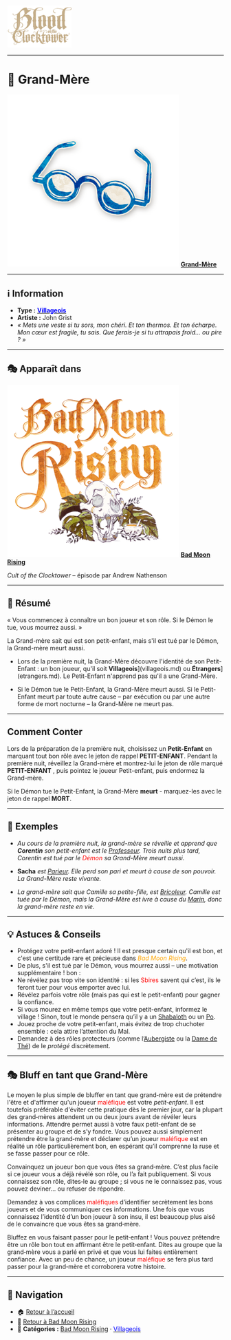 <p align="left">
  <a href="/botc-fr-bambi/">
    <img src="../images/logo.png" alt="Accueil BotC FR" width="150">
  </a>
</p>

---

# 👵 Grand-Mère  

[<img src="../images/Icon_grandmother.png" alt="Grand-Mère" width="400">](grandmere.md) [**Grand-Mère**](../bmr_roles/grandmere.md)

---

## ℹ️ Information  

- **Type :** [<span style="color:blue">**Villageois**</span>](../villageois.md)  
- **Artiste :** John Grist  
- *« Mets une veste si tu sors, mon chéri. Et ton thermos. Et ton écharpe. Mon cœur est fragile, tu sais. Que ferais-je si tu attrapais froid… ou pire ? »*  

---

## 🎭 Apparaît dans  

[<img src="../images/Logo_bad_moon_rising-1.png" alt="Bad Moon Rising" width="400">](../bmr.md) [**Bad Moon Rising**](../bmr.md)  

*Cult of the Clocktower* – épisode par Andrew Nathenson  

---

## 📖 Résumé  

« Vous commencez à connaître un bon joueur et son rôle. Si le Démon le tue, vous mourrez aussi. »  

La Grand-mère sait qui est son petit-enfant, mais s'il est tué par le Démon, la Grand-mère meurt aussi.

* Lors de la première nuit, la Grand-Mère découvre l'identité de son Petit-Enfant : un bon joueur, qu'il soit **Villageois**](villageois.md) ou **Étrangers**](etrangers.md). Le Petit-Enfant n'apprend pas qu'il a une Grand-Mère.

* Si le Démon tue le Petit-Enfant, la Grand-Mère meurt aussi. Si le Petit-Enfant meurt par toute autre cause – par exécution ou par une autre forme de mort nocturne – la Grand-Mère ne meurt pas.

---

## Comment Conter  

Lors de la préparation de la première nuit, choisissez un **Petit-Enfant** en marquant tout bon rôle avec le jeton de rappel **PETIT-ENFANT**.
Pendant la première nuit, réveillez la Grand-mère et montrez-lui le jeton de rôle marqué **PETIT-ENFANT** , puis pointez le joueur Petit-enfant, puis endormez la Grand-mère.

Si le Démon tue le Petit-Enfant, la Grand-Mère **meurt** - marquez-les avec le jeton de rappel **MORT**.

---

## 🧾 Exemples  

* *Au cours de la première nuit, la grand-mère se réveille et apprend que **Corentin** son petit-enfant est le [Professeur](professeur.md). 
Trois nuits plus tard, Corentin est tué par le <span style="color:red">Démon</span> sa Grand-Mère meurt aussi.*  

* **Sacha** *est [Parieur](parieur.md). Elle perd son pari et meurt à cause de son pouvoir. La Grand-Mère reste vivante.*  

* *La grand-mère sait que Camille sa petite-fille, est  [Bricoleur](bricoleur.md). Camille est tuée par le Démon, mais la Grand-Mère est ivre à cause du [Marin](marin.md), donc la grand-mère reste en vie.*

---

## 💡 Astuces & Conseils  

- Protégez votre petit-enfant adoré ! Il est presque certain qu'il est bon, et c'est une certitude rare et précieuse dans <span style="color:orange">*Bad Moon Rising*</span>. 
- De plus, s'il est tué par le Démon, vous mourrez aussi – une motivation supplémentaire ! bon :  
- Ne révélez pas trop vite son identité : si les <span style="color:red">Sbires</span>  savent qui c’est, ils le feront tuer pour vous emporter avec lui.  
- Révélez parfois votre rôle (mais pas qui est le petit-enfant) pour gagner la confiance.  
- Si vous mourez en même temps que votre petit-enfant, informez le village ! Sinon, tout le monde pensera qu’il y a un [Shabaloth](shabaloth.md) ou un [Po](po.md).  
- Jouez proche de votre petit-enfant, mais évitez de trop chuchoter ensemble : cela attire l’attention du Mal.  
- Demandez à des rôles protecteurs (comme l’[Aubergiste](aubergiste.md) ou la [Dame de Thé](damedethe.md)) de le *protégé* discrètement.  

---

## 🎭 Bluff en tant que Grand-Mère  

Le moyen le plus simple de bluffer en tant que grand‑mère est de prétendre l'être et d'affirmer qu'un joueur <span style="color:red">maléfique</span> est votre *petit‑enfant*. Il est toutefois préférable d'éviter cette pratique dès le premier jour, car la plupart des grand‑mères attendent un ou deux jours avant de révéler leurs informations. Attendre permet aussi à votre faux petit‑enfant de se présenter au groupe et de s’y fondre. Vous pouvez aussi simplement prétendre être la grand‑mère et déclarer qu’un joueur <span style="color:red">maléfique</span> est en réalité un rôle particulièrement bon, en espérant qu’il comprenne la ruse et se fasse passer pour ce rôle.

Convainquez un joueur bon que vous êtes sa grand‑mère. C’est plus facile si ce joueur vous a déjà révélé son rôle, ou l’a fait publiquement. Si vous connaissez son rôle, dites‑le au groupe ; si vous ne le connaissez pas, vous pouvez deviner… ou refuser de répondre.

Demandez à vos complices <span style="color:red">maléfiques</span> d’identifier secrètement les bons joueurs et de vous communiquer ces informations. Une fois que vous connaissez l’identité d’un bon joueur à son insu, il est beaucoup plus aisé de le convaincre que vous êtes sa grand‑mère.

Bluffez en vous faisant passer pour le petit‑enfant ! Vous pouvez prétendre être un rôle bon tout en affirmant être le petit‑enfant. Dites au groupe que la grand‑mère vous a parlé en privé et que vous lui faites entièrement confiance. Avec un peu de chance, un joueur <span style="color:red">maléfique</span> se fera plus tard passer pour la grand‑mère et corroborera votre histoire.

---

## 📂 Navigation  

- 🏠 [Retour à l’accueil](/botc-fr-bambi/)  
- 🌙 [Retour à Bad Moon Rising](../bmr.md)  
- 📂 **Catégories :** [Bad Moon Rising](../bmr.md) · [<span style="color:blue">Villageois</span>](../villageois.md)  
